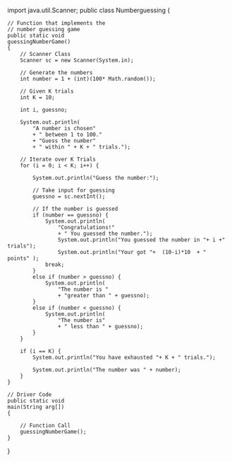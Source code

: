 import java.util.Scanner;
public class Numberguessing {

	// Function that implements the
	// number guessing game
	public static void
	guessingNumberGame()
	{
		// Scanner Class
		Scanner sc = new Scanner(System.in);

		// Generate the numbers
		int number = 1 + (int)(100* Math.random());

		// Given K trials
		int K = 10;

		int i, guessno;

		System.out.println(
			"A number is chosen"
			+ " between 1 to 100."
			+ "Guess the number"
			+ " within " + K + " trials.");

		// Iterate over K Trials
		for (i = 0; i < K; i++) {

			System.out.println("Guess the number:");

			// Take input for guessing
			guessno = sc.nextInt();

			// If the number is guessed
			if (number == guessno) {
				System.out.println(
					"Congratulations!"
					+ " You guessed the number.");
					System.out.println("You guessed the number in "+ i +" trials");
					System.out.println("Your got "+  (10-i)*10  + " points" );					
				break;
			}
			else if (number > guessno) {
				System.out.println(
					"The number is "
					+ "greater than " + guessno);
			}
			else if (number < guessno) {
				System.out.println(
					"The number is"
					+ " less than " + guessno);
			}
		}

		if (i == K) {
			System.out.println("You have exhausted "+ K + " trials.");

			System.out.println("The number was " + number);
		}
	}

	// Driver Code
	public static void
	main(String arg[])
	{

		// Function Call
		guessingNumberGame();
	}
}
